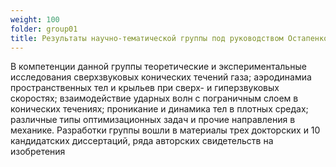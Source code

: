 ```yaml
---
weight: 100
folder: group01
title: Результаты научно-тематической группы под руководством Остапенко Н. А., Гонора А.Л.
---
```


В компетенции данной группы теоретические и экспериментальные исследования сверхзвуковых конических течений газа; аэродинамиа пространственных тел и крыльев при сверх- и гиперзвуковых скоростях; взаимодействие ударных волн с пограничным слоем в конических течениях; проникание и динамика тел в плотных средах; различные типы оптимизационных задач и прочие направления в механике. Разработки группы вошли в материалы трех докторских и 10 кандидатских диссертаций, ряда авторских свидетельств на изобретения